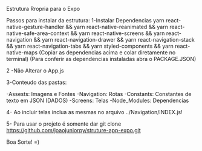 Estrutura Rropria para o Expo

Passos para instalar da estrutura:
1-Instalar Dependencias
    yarn react-native-gesture-handler &&
    yarn react-native-reanimated &&
    yarn react-native-safe-area-context &&
    yarn react-native-screens &&
    yarn react-navigation &&
    yarn react-navigation-drawer && 
    yarn react-navigation-stack && 
    yarn react-navigation-tabs && 
    yarn styled-components &&
    yarn react-native-maps
    (Copiar as dependencias acima e colar diretamente no terminal)
    (Para conferir as dependencias instaladas abra o PACKAGE.JSON)

2 -Não Alterar o App.js

3-Conteudo das pastas:

-Assests: Imagens e Fontes
-Navigation: Rotas
-Constants: Constantes de texto em JSON (DADOS)
-Screens: Telas
-Node_Modules: Dependencias

4- Ao incluir telas inclua as mesmas no arquivo ../Navigation/INDEX.js!

5- Para  usar o projeto é somente dar 
git clone https://github.com/joaojuniorpy/struture-app-expo.git


Boa Sorte! =)


